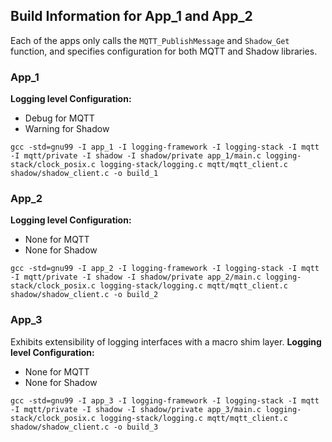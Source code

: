 ## Build Information for App_1 and App_2
Each of the apps only calls the `MQTT_PublishMessage` and `Shadow_Get` function, and specifies configuration for both MQTT and Shadow libraries.

### App_1 
<b>Logging level Configuration:</b>
* Debug for MQTT
* Warning for Shadow

`gcc -std=gnu99 -I app_1 -I logging-framework -I logging-stack -I mqtt -I mqtt/private -I shadow -I shadow/private app_1/main.c logging-stack/clock_posix.c logging-stack/logging.c mqtt/mqtt_client.c shadow/shadow_client.c -o build_1`

### App_2
<b>Logging level Configuration:</b>
* None for MQTT
* None for Shadow

`gcc -std=gnu99 -I app_2 -I logging-framework -I logging-stack -I mqtt -I mqtt/private -I shadow -I shadow/private app_2/main.c logging-stack/clock_posix.c logging-stack/logging.c mqtt/mqtt_client.c shadow/shadow_client.c -o build_2`

### App_3
Exhibits extensibility of logging interfaces with a macro shim layer.
<b>Logging level Configuration:</b>
* None for MQTT
* None for Shadow

`gcc -std=gnu99 -I app_3 -I logging-framework -I logging-stack -I mqtt -I mqtt/private -I shadow -I shadow/private app_3/main.c logging-stack/clock_posix.c logging-stack/logging.c mqtt/mqtt_client.c shadow/shadow_client.c -o build_3`